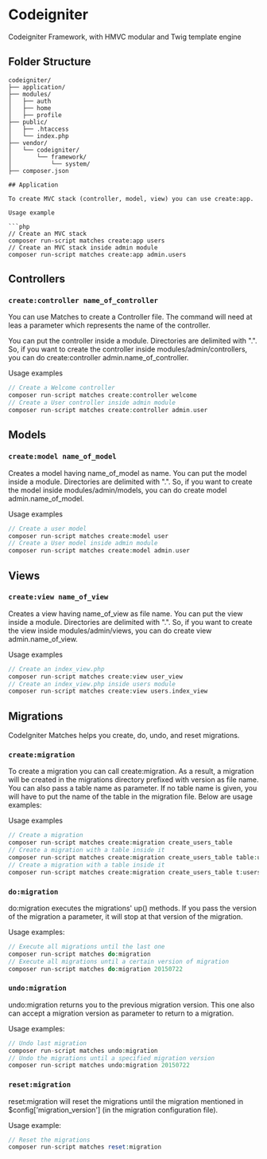 # Codeigniter
Codeigniter Framework, with HMVC modular and Twig template engine
## Folder Structure

```
codeigniter/
├── application/
├── modules/
│   ├── auth
│   ├── home
│   ├── profile
├── public/
│   ├── .htaccess
│   └── index.php
├── vendor/
│   └── codeigniter/
│       └── framework/
│           └── system/
├── composer.json

## Application

To create MVC stack (controller, model, view) you can use create:app.

Usage example

```php
// Create an MVC stack
composer run-script matches create:app users
// Create an MVC stack inside admin module
composer run-script matches create:app admin.users
```

## Controllers

### `create:controller name_of_controller`

You can use Matches to create a Controller file. The command will need at leas a parameter which represents the name of the controller.

You can put the controller inside a module. Directories are delimited with ".". So, if you want to create the controller inside modules/admin/controllers, you can do create:controller admin.name_of_controller.

Usage examples

```php
// Create a Welcome controller
composer run-script matches create:controller welcome
// Create a User controller inside admin module
composer run-script matches create:controller admin.user
```

## Models

### `create:model name_of_model`

Creates a model having name_of_model as name. You can put the model inside a module. Directories are delimited with ".". So, if you want to create the model inside modules/admin/models, you can do create model admin.name_of_model.

Usage examples

```php
// Create a user model
composer run-script matches create:model user
// Create a User model inside admin module
composer run-script matches create:model admin.user
```

## Views

### `create:view name_of_view`

Creates a view having name_of_view as file name. You can put the view inside a module. Directories are delimited with ".". So, if you want to create the view inside modules/admin/views, you can do create view admin.name_of_view.

Usage examples

```php
// Create an index_view.php
composer run-script matches create:view user_view
// Create an index_view.php inside users module
composer run-script matches create:view users.index_view
```

## Migrations

CodeIgniter Matches helps you create, do, undo, and reset migrations.

### `create:migration`

To create a migration you can call create:migration. As a result, a migration will be created in the migrations directory prefixed with version as file name. You can also pass a table name as parameter. If no table name is given, you will have to put the name of the table in the migration file. Below are usage examples:

Usage examples

```php
// Create a migration
composer run-script matches create:migration create_users_table
// Create a migration with a table inside it
composer run-script matches create:migration create_users_table table:users
// Create a migration with a table inside it
composer run-script matches create:migration create_users_table t:users
```

### `do:migration`

do:migration executes the migrations' up() methods. If you pass the version of the migration a parameter, it will stop at that version of the migration.

Usage examples:

```php
// Execute all migrations until the last one
composer run-script matches do:migration
// Execute all migrations until a certain version of migration
composer run-script matches do:migration 20150722
```

### `undo:migration`

undo:migration returns you to the previous migration version. This one also can accept a migration version as parameter to return to a migration.

Usage examples:

```php
// Undo last migration
composer run-script matches undo:migration
// Undo the migrations until a specified migration version
composer run-script matches undo:migration 20150722
```

### `reset:migration`

reset:migration will reset the migrations until the migration mentioned in $config['migration_version'] (in the migration configuration file).

Usage example:

```php
// Reset the migrations
composer run-script matches reset:migration
```

